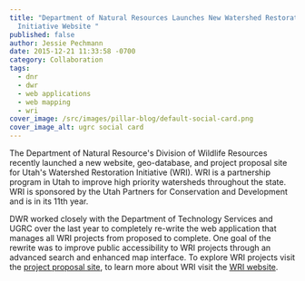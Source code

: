 ```yaml
---
title: "Department of Natural Resources Launches New Watershed Restoration
  Initiative Website "
published: false
author: Jessie Pechmann
date: 2015-12-21 11:33:58 -0700
category: Collaboration
tags:
  - dnr
  - dwr
  - web applications
  - web mapping
  - wri
cover_image: /src/images/pillar-blog/default-social-card.png
cover_image_alt: ugrc social card
---
```


<p>The Department of Natural Resource's Division of Wildlife Resources recently launched a new website, geo-database, and project proposal site for Utah's Watershed Restoration Initiative (WRI). WRI is a partnership program in Utah to improve high priority watersheds throughout the state. WRI is sponsored by the Utah Partners for Conservation and Development and is in its 11th year.  </p>
<p>DWR worked closely with the Department of Technology Services and UGRC over the last year to completely re-write the web application that manages all WRI projects from proposed to complete. One goal of the rewrite was to improve public accessibility to WRI projects through an advanced search and enhanced map interface. To explore WRI projects visit the <a href="https://wri.utah.gov/wri/">project proposal site</a>, to learn more about WRI visit the <a href="https://watershed.utah.gov/">WRI website</a>.     </p>
